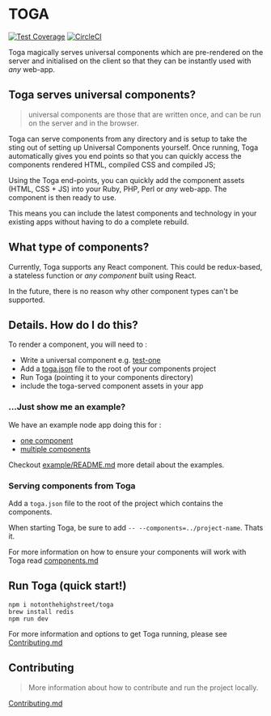 # TOGA

[![Test Coverage](https://codeclimate.com/repos/56d6f79a4304122460007970/badges/70c559a8e7dbfc647eb1/coverage.svg)](https://codeclimate.com/repos/56d6f79a4304122460007970/coverage)
[![CircleCI](https://circleci.com/gh/notonthehighstreet/toga.svg?style=svg&circle-token=ed76cf8859cf269882e89ae499b99d61d6e4cd6e)](https://circleci.com/gh/notonthehighstreet/toga)

Toga magically serves universal components which are pre-rendered on the server and initialised on the client so that they can be instantly used with *any* web-app.

## Toga serves universal components?

> universal components are those that are written once, and can be run on the server and in the browser.

Toga can serve components from any directory and is setup to take the sting out of setting up Universal Components yourself.
Once running, Toga automatically gives you end points so that you can quickly access the components rendered HTML, compiled CSS and compiled JS;

Using the Toga end-points, you can quickly add the component assets (HTML, CSS + JS) into your Ruby, PHP, Perl or *any* web-app.
The component is then ready to use.

This means you can include the latest components and technology in your existing apps without having to do a complete rebuild.

## What type of components?

Currently, Toga supports any React component.
This could be redux-based, a stateless function or *any component* built using React.

In the future, there is no reason why other component types can't be supported.

## Details. How do I do this?

To render a component, you will need to :

  * Write a universal component e.g. [test-one](/tests/components/test-one/index.js)
  * Add a [toga.json](toga.json.md) file to the root of your components project
  * Run Toga (pointing it to your components directory)
  * include the toga-served component assets in your app

### ...Just show me an example?

We have an example node app doing this for :

 * [one component](example/routes/one-component.js)
 * [multiple components](example/routes/multiple-components.js)

Checkout [example/README.md](example/README.md) more detail about the examples.

### Serving components from Toga

Add a `toga.json` file to the root of the project which contains the components.

When starting Toga, be sure to add `-- --components=../project-name`. Thats it.

For more information on how to ensure your components will work with Toga read [components.md](components.md)

## Run Toga (quick start!)

```nodejs
npm i notonthehighstreet/toga
brew install redis
npm run dev
```

For more information and options to get Toga running, please see [Contributing.md](CONTRIBUTING.md)

## Contributing

 > More information about how to contribute and run the project locally.

[Contributing.md](CONTRIBUTING.md)
